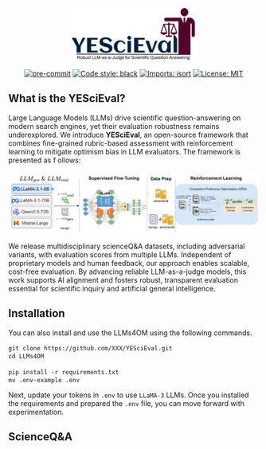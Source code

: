 <div align="center">
  <img src="images/logo.png" width="50%" height="30%"/>
</div>

<div align="center">


[![pre-commit](https://img.shields.io/badge/pre--commit-enabled-brightgreen?logo=pre-commit)](https://github.com/pre-commit/pre-commit)
[![Code style: black](https://img.shields.io/badge/code%20style-black-000000.svg)](https://github.com/psf/black)
[![Imports: isort](https://img.shields.io/badge/%20imports-isort-%231674b1?style=flat&labelColor=ef8336)](https://pycqa.github.io/isort/)
[![License: MIT](https://img.shields.io/badge/License-MIT-yellow.svg)](https://opensource.org/licenses/MIT)


</div>

## What is the YESciEval?


Large Language Models (LLMs) drive scientific question-answering on modern search engines, yet their evaluation robustness remains underexplored. We introduce **YESciEval**, an open-source framework that combines fine-grained rubric-based assessment with reinforcement learning to mitigate optimism bias in LLM evaluators. The framework is presented as f ollows:

<div align="center">
 <img src="images/YESciEval.jpg"/>
</div>

We release multidisciplinary scienceQ&A datasets, including adversarial variants, with evaluation scores from multiple LLMs. Independent of proprietary models and human feedback, our approach enables scalable, cost-free evaluation. By advancing reliable LLM-as-a-judge models, this work supports AI alignment and fosters robust, transparent evaluation essential for scientific inquiry and artificial general intelligence.

## Installation

You can also install and use the LLMs4OM using the following commands.
```
git clone https://github.com/XXX/YESciEval.git
cd LLMs4OM

pip install -r requirements.txt
mv .env-example .env
```
Next, update your tokens in `.env`  to use `LLaMA-3` LLMs. Once you installed the requirements and prepared the `.env` file, you can move forward with experimentation.


## ScienceQ&A

